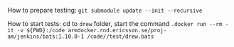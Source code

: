 How to prepare testing:
`git submodule update --init --recursive`

How to start tests:
cd to `drew` folder,
start the command `.docker run --rm -it -v ${PWD}:/code armdocker.rnd.ericsson.se/proj-am/jenkins/bats:1.10.0-1 /code//test/drew.bats`